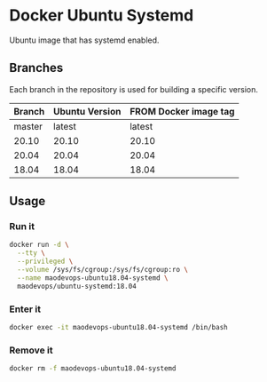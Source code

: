 # Docker Ubuntu Systemd

Ubuntu image that has systemd enabled.

## Branches

Each branch in the repository is used for building a specific version.

| Branch | Ubuntu Version | FROM Docker image tag |
| ------ | -------------- | --------------------- |
| master | latest         | latest                |
| 20.10  | 20.10          | 20.10                 |
| 20.04  | 20.04          | 20.04                 |
| 18.04  | 18.04          | 18.04                 |

## Usage

### Run it

```bash
docker run -d \
  --tty \
  --privileged \
  --volume /sys/fs/cgroup:/sys/fs/cgroup:ro \
  --name maodevops-ubuntu18.04-systemd \
  maodevops/ubuntu-systemd:18.04
```

### Enter it

```bash
docker exec -it maodevops-ubuntu18.04-systemd /bin/bash
```

### Remove it

```bash
docker rm -f maodevops-ubuntu18.04-systemd
```
